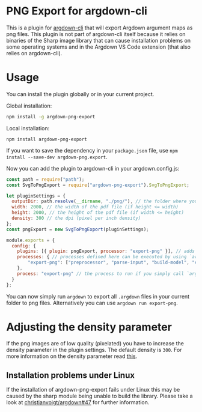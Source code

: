 # PNG Export for argdown-cli

This is a plugin for [argdown-cli](https://github.com/christianvoigt/argdown-cli) that will export Argdown argument maps as png files. This plugin is not part of argdown-cli itself because it relies on binaries of the Sharp image library that can cause installation problems on some operating systems and in the Argdown VS Code extension (that also relies on argdown-cli).

# Usage

You can install the plugin globally or in your current project.

Global installation:

```bash
npm install -g argdown-png-export
```

Local installation:

```
npm install argdown-png-export
```

If you want to save the dependency in your `package.json` file, use `npm install --save-dev argdown-png.export`.

Now you can add the plugin to argdown-cli in your argdown.config.js:

```Javascript
const path = require("path");
const SvgToPngExport = require("argdown-png-export").SvgToPngExport;

let pluginSettings = {
  outputDir: path.resolve(__dirname, "./png/"), // the folder where you want to store your png files
  width: 2000, // the width of the pdf file (if height <= width)
  height: 2000, // the height of the pdf file (if width <= height)
  density: 300 // the dpi (pixel per inch density)
};
const pngExport = new SvgToPngExport(pluginSettings);

module.exports = {
  config: {
    plugins: [{ plugin: pngExport, processor: "export-png" }], // adds our plugin to the processor 'export-png'
    processes: { // processes defined here can be executed by using `argdown run [processName]`
        "export-png": ["preprocessor", "parse-input", "build-model", "export-dot", "export-svg", "export-png"]
    },
    process: "export-png" // the process to run if you simply call `argdown`
  }
};
```

You can now simply run `argdown` to export all `.argdown` files in your current folder to png files.
Alternatively you can use `argdown run export-png`.

# Adjusting the density parameter

If the png images are of low quality (pixelated) you have to increase the density parameter in the plugin settings. The default density is `300`. For more information on the density parameter read [this](https://github.com/lovell/sharp/issues/729).

## Installation problems under Linux

If the installation of argdown-png-export fails under Linux this may be caused by the sharp module being unable to build the library. Please take a look at [christianvoigt/argdown#47](https://github.com/christianvoigt/argdown/issues/47) for further information.
